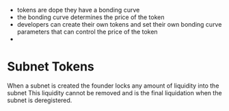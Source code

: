 - tokens are dope they have a bonding curve
- the bonding curve determines the price of the token
- developers can create their own tokens and set their own bonding curve parameters 
that can control the price of the token
- 

Subnet Tokens
=============
When a subnet is created the founder locks any amount of liquidity into the subnet 
This liquidity cannot be removed and is the final liquidation when the subnet is deregistered.


 